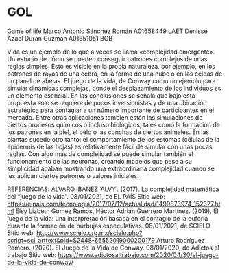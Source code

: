 # GOL
Game of life
Marco Antonio Sánchez Román A01658449 LAET
Denisse Azael Duran Guzman A01651051 BGB

Vida es un ejemplo de lo que a veces se llama «complejidad emergente». Un estudio de cómo se pueden conseguir patrones complejos de unas reglas simples. Esto es visible en la propia naturaleza, por ejemplo, en los patrones de rayas de una cebra, en la forma de una nube o en las celdas de un panal de abejas.
El juego de la vida, de Conway como un ejemplo para simular dinámicas complejas, donde el desplazamiento de los individuos es un elemento esencial. En las conclusiones se señala que bajo esta propuesta sólo se requiere de pocos inversionistas y de una ubicación estratégica para contagiar a un número importante de participantes en el mercado.
Entre otras aplicaciones también están las simulaciones de ciertos procesos químicos o incluso biológicos, tales como la formación de los patrones en la piel, el pelo o las conchas de ciertos animales. En las plantas sucede otro tanto: el comportamiento de los estomas (células de la epidermis de las hojas) es relativamente fácil de simular con unas pocas reglas. Con algo más de complejidad se puede simular también el funcionamiento de las neuronas, creando modelos que pese a su simplicidad acaban mostrando una extraordinaria complejidad cuando se les aplican ciertos patrones o valores iniciales.

REFERENCIAS:
ALVARO IBÁÑEZ ‘ALVY’. (2017). La complejidad matemática del “juego de la vida”. 08/01/2021, de EL PAÍS Sitio web: https://elpais.com/tecnologia/2017/07/12/actualidad/1499873974_152327.html
Elsy Lizbeth Gómez Ramos, Héctor Adrián Guerrero Martínez. (2019). El juego de la vida: una interpretación basada en el contagio de la euforia durante la formación de burbujas especulativas. 08/01/2021, de SCIELO Sitio web: http://www.scielo.org.mx/scielo.php?script=sci_arttext&pid=S2448-66552019000200179
Arturo Rodríguez Romero. (2020). El Juego de la Vida de Conway. 08/01/2020, de Adictos al trabajo Sitio web: https://www.adictosaltrabajo.com/2020/04/30/el-juego-de-la-vida-de-conway/
